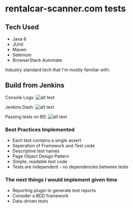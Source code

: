 # rentalcar-scanner.com tests 


## Tech Used
- Java 8
- JUnit
- Maven
- Selenium
- BrowserStack Automate

Industry standard tech that I'm mostly familiar with.

## Build from Jenkins

Console Logs:  ![alt text](https://i.imgur.com/OGV8a3F.png "Logo Title Text 1") 


Jenkins Dash:  ![alt text](https://i.imgur.com/8HevzSq.png "Logo Title Text 1") 


Passing tests on BS:  ![alt text](https://i.imgur.com/5ldzyNR.png "Logo Title Text 1") 


### Best Practices Implemented
- Each test contains a single assert
- Seperation of Framework and Test code
- Descriptive test names
- Page Object Design Pattern
- Simple, readable test code
- Tests are independent - no dependencies between tests

### The next things I would implement given time
- Reporting plugin to generate test reports
- Consider a BDD framework
- Data-driven tests
